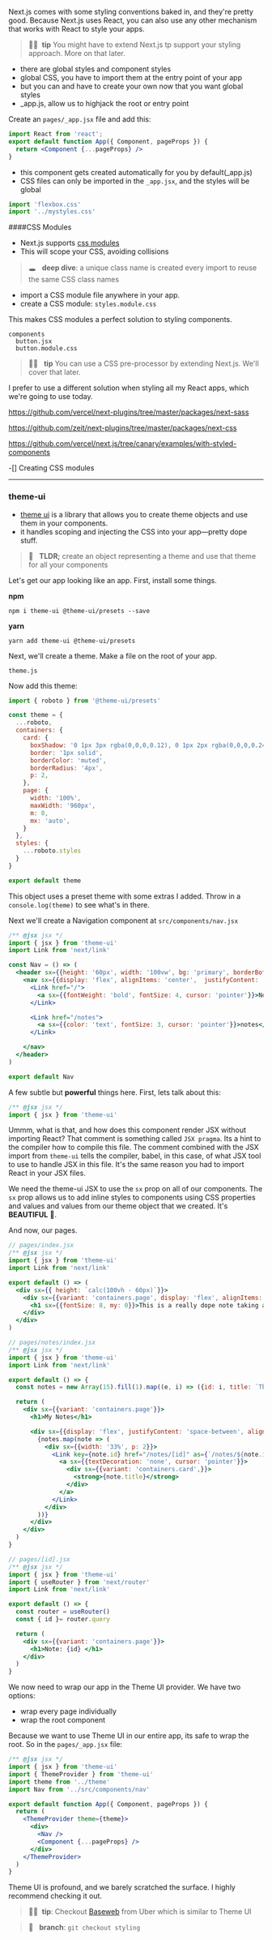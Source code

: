 Next.js comes with some styling conventions baked in, and they're pretty good. Because Next.js uses React, you can also use any other mechanism that works with React to style your apps.

> 👍🏾&nbsp;&nbsp;**tip** You might have to extend Next.js tp support your styling approach. More on that later.

* there are global styles and component styles
* global CSS, you have to import them at the entry point of your app
* but you can and have to create your own now that you want global styles
* _app.js, allow us to highjack the root or entry point

Create an `pages/_app.jsx` file and add this:

```jsx
import React from 'react';
export default function App({ Component, pageProps }) {
  return <Component {...pageProps} />
}
```

* this component gets created automatically for you by default(_app.js)  
* CSS files can only be imported in the `_app.jsx`, and the styles will be global

```jsx
import 'flexbox.css'
import '../mystyles.css'
```


####CSS Modules

* Next.js supports [css modules](https://github.com/css-modules/css-modules)
* This will scope your CSS, avoiding collisions

> 🕳 &nbsp;&nbsp;**deep dive**: a unique class name is created every import to reuse the same CSS class names

* import a CSS module file anywhere in your app. 
* create a CSS module:  `styles.module.css`



This makes CSS modules a perfect solution to styling components.

```text
components
  button.jsx
  button.module.css
```

> 👍🏾 &nbsp;&nbsp;**tip** You can use a CSS pre-processor by extending Next.js. We'll cover that later.

I prefer to use a different solution when styling all my React apps, which we're going to use today. 


https://github.com/vercel/next-plugins/tree/master/packages/next-sass

https://github.com/zeit/next-plugins/tree/master/packages/next-css

https://github.com/vercel/next.js/tree/canary/examples/with-styled-components

-[] Creating CSS modules



____

### theme-ui
* [theme ui](https://theme-ui.com) is a library that allows you to create theme objects and use them in your components.
* it handles scoping and injecting the CSS into your app—pretty dope stuff.

> 📏 &nbsp;&nbsp;**TLDR;** create an object representing a theme and use that theme for all your components

Let's get our app looking like an app. First, install some things.

**npm**
```shell
npm i theme-ui @theme-ui/presets --save
```
**yarn**
```shell
yarn add theme-ui @theme-ui/presets
```

Next, we'll create a theme. Make a file on the root of your app.

```text
theme.js
```

Now add this theme:
```js
import { roboto } from '@theme-ui/presets'

const theme = {
  ...roboto,
  containers: {
    card: {
      boxShadow: '0 1px 3px rgba(0,0,0,0.12), 0 1px 2px rgba(0,0,0,0.24)',
      border: '1px solid',
      borderColor: 'muted',
      borderRadius: '4px',
      p: 2,
    },
    page: {
      width: '100%',
      maxWidth: '960px',
      m: 0,
      mx: 'auto',
    }
  },
  styles: {
    ...roboto.styles
  }
}

export default theme
```
This object uses a preset theme with some extras I added. Throw in a `console.log(theme)` to see what's in there. 

Next we'll create a Navigation component at `src/components/nav.jsx`

```jsx
/** @jsx jsx */
import { jsx } from 'theme-ui'
import Link from 'next/link'

const Nav = () => (
  <header sx={{height: '60px', width: '100vw', bg: 'primary', borderBottom: '1px solid', borderColor: 'primary'}}>
    <nav sx={{display: 'flex', alignItems: 'center',  justifyContent: 'space-between', variant: 'containers.page', height: '100%'}}>
      <Link href="/">
        <a sx={{fontWeight: 'bold', fontSize: 4, cursor: 'pointer'}}>Note App</a>
      </Link>

      <Link href="/notes">
        <a sx={{color: 'text', fontSize: 3, cursor: 'pointer'}}>notes</a>
      </Link>

    </nav>
  </header>
)

export default Nav
```

A few subtle but **powerful** things here. First, lets talk about this:

```jsx
/** @jsx jsx */
import { jsx } from 'theme-ui'
```

Ummm, what is that, and how does this component render JSX without importing React? That comment is something called `JSX pragma`. Its a hint to the compiler how to compile this file. The comment combined with the JSX import from `theme-ui` tells the compiler, babel, in this case, of what JSX tool to use to handle JSX in this file. It's the same reason you had to import React in your JSX files.

We need the theme-ui JSX to use the `sx` prop on all of our components. The `sx` prop allows us to add inline styles to components using CSS properties and values and values from our theme object that we created. It's **BEAUTIFUL** 💋.


And now, our pages.

```jsx
// pages/index.jsx
/** @jsx jsx */
import { jsx } from 'theme-ui'
import Link from 'next/link'

export default () => (
  <div sx={{ height: `calc(100vh - 60px)`}}>
    <div sx={{variant: 'containers.page', display: 'flex', alignItems: 'center', height: '100%'}}>
      <h1 sx={{fontSize: 8, my: 0}}>This is a really dope note taking app.</h1>
    </div>
  </div> 
)

```

```jsx
// pages/notes/index.jsx
/** @jsx jsx */
import { jsx } from 'theme-ui'
import Link from 'next/link'

export default () => {
  const notes = new Array(15).fill(1).map((e, i) => ({id: i, title: `This is my note ${i}`}))

  return (
    <div sx={{variant: 'containers.page'}}>
      <h1>My Notes</h1>

      <div sx={{display: 'flex', justifyContent: 'space-between', alignItems: 'center', flexWrap: 'wrap'}}>
        {notes.map(note => (
          <div sx={{width: '33%', p: 2}}>
            <Link key={note.id} href="/notes/[id]" as={`/notes/${note.id}`}>
              <a sx={{textDecoration: 'none', cursor: 'pointer'}}>
                <div sx={{variant: 'containers.card',}}>
                  <strong>{note.title}</strong>
                </div>
              </a>
            </Link>
          </div>
        ))}
      </div>
    </div>
  )
}
```

```jsx
// pages/[id].jsx
/** @jsx jsx */
import { jsx } from 'theme-ui'
import { useRouter } from 'next/router'
import Link from 'next/link'

export default () => {
  const router = useRouter()
  const { id }= router.query

  return (
    <div sx={{variant: 'containers.page'}}>
      <h1>Note: {id} </h1>
    </div>
  )
}
```


We now need to wrap our app in the Theme UI provider. We have two options:
* wrap every page individually
* wrap the root component

Because we want to use Theme UI in our entire app, its safe to wrap the root. So in the `pages/_app.jsx` file: 

```jsx
/** @jsx jsx */
import { jsx } from 'theme-ui'
import { ThemeProvider } from 'theme-ui'
import theme from '../theme'
import Nav from '../src/components/nav'

export default function App({ Component, pageProps }) {
  return (
    <ThemeProvider theme={theme}>
      <div>
        <Nav />
        <Component {...pageProps} />
      </div>      
    </ThemeProvider>
  )
}
```


Theme UI is profound, and we barely scratched the surface. I highly recommend checking it out. 

> 👍🏾&nbsp;&nbsp;**tip**: Checkout [Baseweb](https://baseweb.design/) from Uber which is similar to Theme UI

> 🌲 &nbsp;&nbsp;**branch**: `git checkout styling`